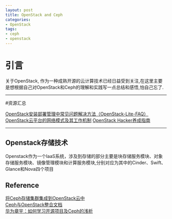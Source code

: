 ```yaml
---
layout: post
title: OpenStack and Ceph
categories: 
- OpenStack 
tags:
- ceph
- openstack
---
```



# 引言

关于OpenStack, 作为一种成熟开源的云计算技术已经日益受到关注,在这里主要是想根据自己对OpenStack和Ceph的理解和实践写一点总结和感悟,怕自己忘了.


---
#资源汇总

[OpenStack安装部署管理中常见问题解决方法（OpenStack-Lite-FAQ）](http://blog.csdn.net/hilyoo/article/details/7746634)
[OpenStack云平台的网络模式及其工作机制](http://blog.csdn.net/hilyoo/article/details/7721401)
[OpenStack Hacker养成指南](https://www.ustack.com/blog/openstack_hacker/)



---

## Openstack存储技术

Openstack作为一个IaaS系统，涉及到存储的部分主要是块存储服务模块、对象存储服务模块、镜像管理模块和计算服务模块,分别对应为其中的Cinder、Swift、Glance和Nova四个项目

## Reference

[将Ceph存储集群集成到OpenStack云中](http://www.ibm.com/developerworks/cn/cloud/library/cl-openstackceph/)    
[Ceph与OpenStack整合文档](http://blog.csdn.net/epugv/article/details/16889135)   
[华为章宇：如何学习开源项目及Ceph的浅析](http://www.csdn.net/article/2014-04-10/2819247-how-to-learn-opensouce-project-&-ceph/2)
